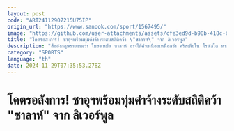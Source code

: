```yaml
---
layout: post
code: "ART24112907215U75IP"
origin_url: "https://www.sanook.com/sport/1567495/"
image: "https://github.com/user-attachments/assets/cfe3ed9d-b98b-418c-b274-f4680150cbe8"
title: "โคตรอลังการ! ซาอุฯพร้อมทุ่มค่าจ้างระดับสถิติคว้า \"ซาลาห์\" จาก ลิเวอร์พูล"
description: "สื่ออังกฤษรายงานว่า โมฮาเหม็ด ซาลาห์ อาจได้ค่าเหนื่อยเหนือกว่า คริสเตียโน โรนัลโด หากตัดสินใจย้ายไปซาอุดี โปร ลีก"
category: "SPORTS"
language: "th"
date: 2024-11-29T07:35:53.278Z
---
```


# โคตรอลังการ! ซาอุฯพร้อมทุ่มค่าจ้างระดับสถิติคว้า "ซาลาห์" จาก ลิเวอร์พูล